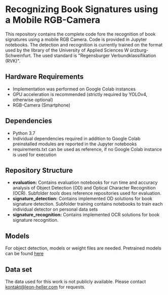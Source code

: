# Recognizing Book Signatures using a Mobile RGB-Camera

This repository contains the complete code fore the recognition of book signatures using a mobile RGB Camera. Code is provided in Jupyter notebooks. The detection and recognition is currently trained on the format used by the library of the University of Applied Sciences W ̈urzburg-Schweinfurt. The used standard is "Regensburger Verbundklassifikation (RVK)".


## Hardware Requirements

- Implementation was performed on Google Colab instances
- GPU acceleration is recommended (strictly required by YOLOv4, otherwise optional)
- RGB-Camera (Smartphone)


## Dependencies

- Python 3.7
- Individual dependencies required in addition to Google Colab preinstalled modules are reported in the Jupyter notebooks
- requirements.txt can be used as reference, if no Google Colab instance is used for execution


## Repository Structure

- **evaluation:** Contains evaluation notebooks for run time and accuracy analysis of Object Detection (OD) and Optical Character Recognition (OCR). Subfolder *tools* does reference repositories used for evaluation.
- **signature_detection:** Contains implemented OD solutions for book signature detection. Subfolder training contains notebooks to train each individual detector on personal data sets
- **signature_recognition:** Contains implemented OCR solutions for book signature recognition.


## Models

For object detection, models or weight files are needed. Pretrained models can be found [here](https://drive.google.com/drive/folders/1kdak4UZxd0ImufVfAoJ9BbI3jzYkjzVy?usp=sharing)


## Data set

The data used for this work is not publicly available. Please contact <kontakt@leon-heller.com> for requests.
